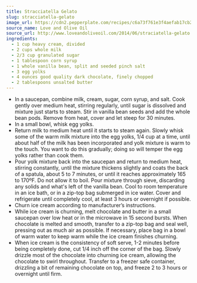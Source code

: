 ```yaml
---
title: Stracciatella Gelato
slug: stracciatella-gelato
image_url: https://cdn2.pepperplate.com/recipes/c6a73f761e3f4aefab17cb20d1ba3af9.jpg
source_name: Love and Olive Oil
source_url: http://www.loveandoliveoil.com/2014/06/straciatella-gelato.html
ingredients:
  - 1 cup heavy cream, divided
  - 2 cups whole milk
  - 2/3 cup granulated sugar
  - 1 tablespoon corn syrup
  - 1 whole vanilla bean, split and seeded pinch salt
  - 3 egg yolks
  - 4 ounces good quality dark chocolate, finely chopped
  - 2 tablespoons unsalted butter
---
```


* In a saucepan, combine milk, cream, sugar, corn syrup, and salt. Cook gently over medium heat, stirring regularly, until sugar is dissolved and mixture just starts to steam. Stir in vanilla bean seeds and add the whole bean pods. Remove from heat, cover and let steep for 30 minutes.
* In a small bowl, whisk egg yolks.
* Return milk to medium heat until it starts to steam again. Slowly whisk some of the warm milk mixture into the egg yolks, 1/4 cup at a time, until about half of the milk has been incorporated and yolk mixture is warm to the touch. You want to do this gradually; doing so will temper the egg yolks rather than cook them.
* Pour yolk mixture back into the saucepan and return to medium heat, stirring constantly, until the mixture thickens slightly and coats the back of a spatula, about 5 to 7 minutes, or until it reaches approximately 165 to 170ºF. Do not allow it to boil. Pour mixture through sieve, discarding any solids and what's left of the vanilla bean. Cool to room temperature in an ice bath, or in a zip-top bag submerged in ice water. Cover and refrigerate until completely cool, at least 3 hours or overnight if possible.
* Churn ice cream according to manufacturer’s instructions.
* While ice cream is churning, melt chocolate and butter in a small saucepan over low heat or in the microwave in 15 second bursts. When chocolate is melted and smooth, transfer to a zip-top bag and seal well, pressing out as much air as possible. If necessary, place bag in a bowl of warm water to keep warm while the ice cream finishes churning.
* When ice cream is the consistency of soft serve, 1-2 minutes before being completely done, cut 1/4 inch off the corner of the bag. Slowly drizzle most of the chocolate into churning ice cream, allowing the chocolate to swirl throughout. Transfer to a freezer safe container, drizzling a bit of remaining chocolate on top, and freeze 2 to 3 hours or overnight until firm.
